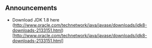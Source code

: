 ## Announcements

* Download JDK 1.8 here (http://www.oracle.com/technetwork/java/javase/downloads/jdk8-downloads-2133151.html)[http://www.oracle.com/technetwork/java/javase/downloads/jdk8-downloads-2133151.html] 